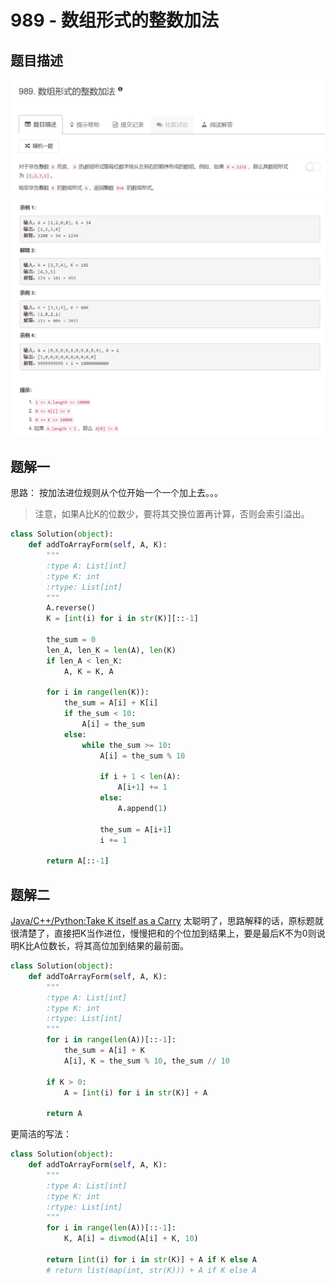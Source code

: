 # 989 - 数组形式的整数加法  

## 题目描述
![problem](images/989.png)
![example](images/example.png)


## 题解一
思路：  按加法进位规则从个位开始一个一个加上去。。。  
>注意，如果A比K的位数少，要将其交换位置再计算，否则会索引溢出。


```python
class Solution(object):
    def addToArrayForm(self, A, K):
        """
        :type A: List[int]
        :type K: int
        :rtype: List[int]
        """
        A.reverse()
        K = [int(i) for i in str(K)][::-1]

        the_sum = 0
        len_A, len_K = len(A), len(K)
        if len_A < len_K:
            A, K = K, A
            
        for i in range(len(K)):
            the_sum = A[i] + K[i]
            if the_sum < 10:
                A[i] = the_sum
            else:
                while the_sum >= 10:
                    A[i] = the_sum % 10

                    if i + 1 < len(A):
                        A[i+1] += 1
                    else:
                        A.append(1)

                    the_sum = A[i+1] 
                    i += 1

        return A[::-1]
```

## 题解二
[Java/C++/Python:Take K itself as a Carry](https://leetcode.com/problems/add-to-array-form-of-integer/discuss/234488/JavaC%2B%2BPython-Take-K-itself-as-a-Carry)
太聪明了，思路解释的话，原标题就很清楚了，直接把K当作进位，慢慢把和的个位加到结果上，要是最后K不为0则说明K比A位数长，将其高位加到结果的最前面。
```python
class Solution(object):
    def addToArrayForm(self, A, K):
        """
        :type A: List[int]
        :type K: int
        :rtype: List[int]
        """
        for i in range(len(A))[::-1]:
            the_sum = A[i] + K
            A[i], K = the_sum % 10, the_sum // 10

        if K > 0:
            A = [int(i) for i in str(K)] + A

        return A
```

更简洁的写法：
```python
class Solution(object):
    def addToArrayForm(self, A, K):
        """
        :type A: List[int]
        :type K: int
        :rtype: List[int]
        """
        for i in range(len(A))[::-1]:
            K, A[i] = divmod(A[i] + K, 10)

        return [int(i) for i in str(K)] + A if K else A
        # return list(map(int, str(K))) + A if K else A
```
